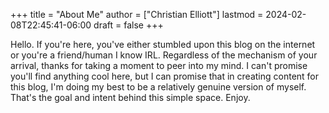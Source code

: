 +++
title = "About Me"
author = ["Christian Elliott"]
lastmod = 2024-02-08T22:45:41-06:00
draft = false
+++

Hello. If you're here, you've either stumbled upon this blog on the internet or
you're a friend/human I know IRL. Regardless of the mechanism of your arrival,
thanks for taking a moment to peer into my mind. I can't promise you'll find
anything cool here, but I can promise that in creating content for this blog,
I'm doing my best to be a relatively genuine version of myself. That's the goal
and intent behind this simple space. Enjoy.
